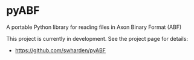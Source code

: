 # pyABF
A portable Python library for reading files in Axon Binary Format (ABF)

This project is currently in development. See the project page for details:

* https://github.com/swharden/pyABF